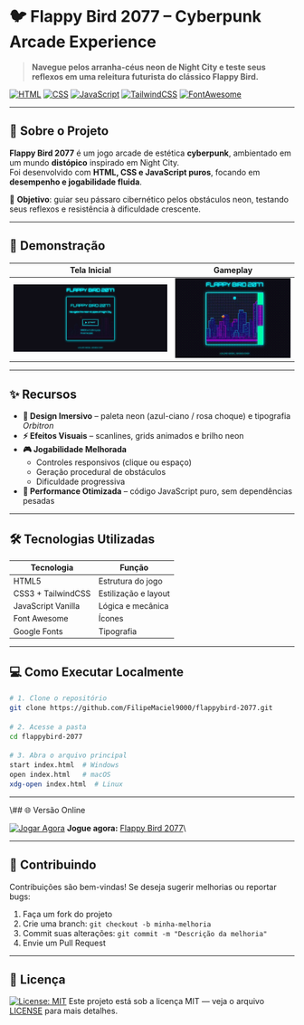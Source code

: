 # 🐦 Flappy Bird 2077 – Cyberpunk Arcade Experience

> **Navegue pelos arranha-céus neon de Night City e teste seus reflexos em uma releitura futurista do clássico Flappy Bird.**

[![HTML](https://img.shields.io/badge/HTML5-E34F26?style=for-the-badge&logo=html5&logoColor=white)](https://developer.mozilla.org/pt-BR/docs/Web/HTML)
[![CSS](https://img.shields.io/badge/CSS3-1572B6?style=for-the-badge&logo=css3&logoColor=white)](https://developer.mozilla.org/pt-BR/docs/Web/CSS)
[![JavaScript](https://img.shields.io/badge/JavaScript-F7DF1E?style=for-the-badge&logo=javascript&logoColor=black)](https://developer.mozilla.org/pt-BR/docs/Web/JavaScript)
[![TailwindCSS](https://img.shields.io/badge/Tailwind_CSS-38B2AC?style=for-the-badge&logo=tailwind-css&logoColor=white)](https://tailwindcss.com/)
[![FontAwesome](https://img.shields.io/badge/Font_Awesome-528EE5?style=for-the-badge&logo=fontawesome&logoColor=white)](https://fontawesome.com/)

---

## 🚀 Sobre o Projeto

**Flappy Bird 2077** é um jogo arcade de estética **cyberpunk**, ambientado em um mundo **distópico** inspirado em Night City.  
Foi desenvolvido com **HTML, CSS e JavaScript puros**, focando em **desempenho e jogabilidade fluida**.

🎯 **Objetivo**: guiar seu pássaro cibernético pelos obstáculos neon, testando seus reflexos e resistência à dificuldade crescente.

---

## 📸 Demonstração

| Tela Inicial                                 | Gameplay                                  |
| -------------------------------------------- | ----------------------------------------- |
| ![Tela Inicial](./assets/images/preview.jpg) | ![Gameplay](./assets/images/gameplay.gif) |

---

## ✨ Recursos

- **🎨 Design Imersivo** – paleta neon (azul-ciano / rosa choque) e tipografia _Orbitron_
- **⚡ Efeitos Visuais** – scanlines, grids animados e brilho neon
- **🎮 Jogabilidade Melhorada**
  - Controles responsivos (clique ou espaço)
  - Geração procedural de obstáculos
  - Dificuldade progressiva
- **🚀 Performance Otimizada** – código JavaScript puro, sem dependências pesadas

---

## 🛠️ Tecnologias Utilizadas

| Tecnologia         | Função               |
| ------------------ | -------------------- |
| HTML5              | Estrutura do jogo    |
| CSS3 + TailwindCSS | Estilização e layout |
| JavaScript Vanilla | Lógica e mecânica    |
| Font Awesome       | Ícones               |
| Google Fonts       | Tipografia           |

---

## 💻 Como Executar Localmente

```bash
# 1. Clone o repositório
git clone https://github.com/FilipeMaciel9000/flappybird-2077.git

# 2. Acesse a pasta
cd flappybird-2077

# 3. Abra o arquivo principal
start index.html  # Windows
open index.html   # macOS
xdg-open index.html  # Linux
```

---

\\## 🌐 Versão Online

[![Jogar Agora](https://img.shields.io/badge/Play-Online-brightgreen?style=for-the-badge)](https://FilipeMaciel9000.github.io/flappybird-2077/)
**Jogue agora:** [Flappy Bird 2077](https://FilipeMaciel9000.github.io/flappybird-2077/)\\

---

## 🤝 Contribuindo

Contribuições são bem-vindas!
Se deseja sugerir melhorias ou reportar bugs:

1. Faça um fork do projeto
2. Crie uma branch: `git checkout -b minha-melhoria`
3. Commit suas alterações: `git commit -m "Descrição da melhoria"`
4. Envie um Pull Request

---

## 📜 Licença

[![License: MIT](https://img.shields.io/badge/License-MIT-yellow.svg)](https://opensource.org/licenses/MIT)
Este projeto está sob a licença MIT — veja o arquivo [LICENSE](./LICENSE) para mais detalhes.
